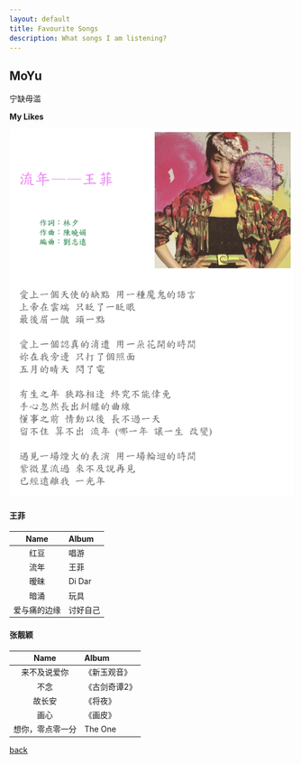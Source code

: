 ```yaml
---
layout: default
title: Favourite Songs
description: What songs I am listening?
---
```


## MoYu

宁缺毋滥

**My Likes**

![Fleeting Time](https://raw.githubusercontent.com/Sorrv/sorrv.github.io/master/pic/faye.png)

#### 王菲
|Name|Album|
|:-:|:-|
|红豆|唱游|
|流年|王菲|
|暧昧|Di Dar|
|暗涌|玩具|
|爱与痛的边缘|讨好自己|

#### 张靓颖
|Name|Album|
|:-:|:-|
|来不及说爱你|《新玉观音》|
|不念|《古剑奇谭2》|
|故长安|《将夜》|
|画心|《画皮》|
|想你，零点零一分|The One|

[back](../../)
